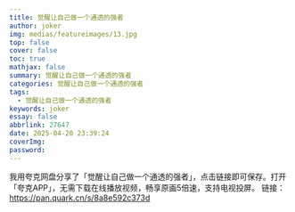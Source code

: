 ```yaml
---
title: 觉醒让自己做一个通透的强者
author: joker
img: medias/featureimages/13.jpg
top: false
cover: false
toc: true
mathjax: false
summary: 觉醒让自己做一个通透的强者
categories: 觉醒让自己做一个通透的强者
tags:
  - 觉醒让自己做一个通透的强者
keywords: joker
essay: false
abbrlink: 27647
date: 2025-04-20 23:39:24
coverImg:
password:
---
```


我用夸克网盘分享了「觉醒让自己做一个通透的强者」，点击链接即可保存。打开「夸克APP」，无需下载在线播放视频，畅享原画5倍速，支持电视投屏。
链接：https://pan.quark.cn/s/8a8e592c373d
